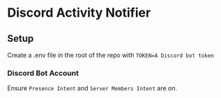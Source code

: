 # Discord Activity Notifier

## Setup

Create a .env file in the root of the repo with `TOKEN=A Discord bot token`

### Discord Bot Account

Ensure `Presence Intent` and `Server Members Intent` are on.
